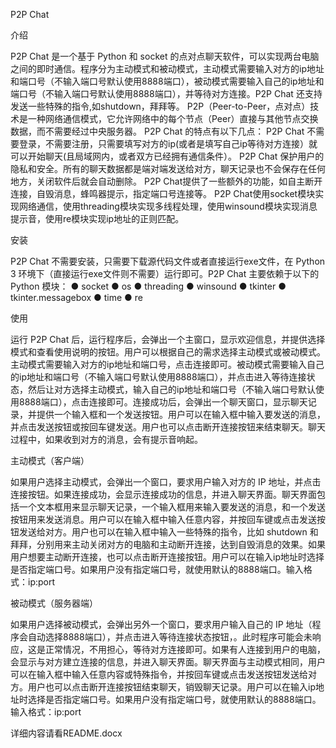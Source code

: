 P2P Chat

介绍

  P2P Chat 是一个基于 Python 和 socket 的点对点聊天软件，可以实现两台电脑之间的即时通信。程序分为主动模式和被动模式，主动模式需要输入对方的ip地址和端口号（不输入端口号默认使用8888端口），被动模式需要输入自己的ip地址和端口号（不输入端口号默认使用8888端口），并等待对方连接。P2P Chat 还支持发送一些特殊的指令,如shutdown，拜拜等。
P2P（Peer-to-Peer，点对点）技术是一种网络通信模式，它允许网络中的每个节点（Peer）直接与其他节点交换数据，而不需要经过中央服务器。
P2P Chat 的特点有以下几点：
P2P Chat 不需要登录，不需要注册，只需要填写对方的ip(或者是填写自己ip等待对方连接）就可以开始聊天(且局域网内，或者双方已经拥有通信条件）。
P2P Chat 保护用户的隐私和安全。所有的聊天数据都是端对端发送给对方，聊天记录也不会保存在任何地方，关闭软件后就会自动删除。
P2P Chat提供了一些额外的功能，如自主断开连接，自毁消息，蜂鸣器提示，指定端口号连接等。
P2P Chat使用socket模块实现网络通信，使用threading模块实现多线程处理，使用winsound模块实现消息提示音，使用re模块实现ip地址的正则匹配。

安装

  P2P Chat 不需要安装，只需要下载源代码文件或者直接运行exe文件，在 Python 3 环境下（直接运行exe文件则不需要）运行即可。P2P Chat 主要依赖于以下的 Python 模块：
●	socket
●	os
●	threading
●	winsound
●	tkinter
●	tkinter.messagebox
●	time
●	re

使用

  运行 P2P Chat 后，运行程序后，会弹出一个主窗口，显示欢迎信息，并提供选择模式和查看使用说明的按钮。用户可以根据自己的需求选择主动模式或被动模式。主动模式需要输入对方的ip地址和端口号，点击连接即可。被动模式需要输入自己的ip地址和端口号（不输入端口号默认使用8888端口），并点击进入等待连接状态，然后让对方选择主动模式，输入自己的ip地址和端口号（不输入端口号默认使用8888端口），点击连接即可。连接成功后，会弹出一个聊天窗口，显示聊天记录，并提供一个输入框和一个发送按钮。用户可以在输入框中输入要发送的消息，并点击发送按钮或按回车键发送。用户也可以点击断开连接按钮来结束聊天。聊天过程中，如果收到对方的消息，会有提示音响起。
  
  主动模式（客户端）
 
如果用户选择主动模式，会弹出一个窗口，要求用户输入对方的 IP 地址，并点击连接按钮。如果连接成功，会显示连接成功的信息，并进入聊天界面。聊天界面包括一个文本框用来显示聊天记录，一个输入框用来输入要发送的消息，和一个发送按钮用来发送消息。用户可以在输入框中输入任意内容，并按回车键或点击发送按钮发送给对方。用户也可以在输入框中输入一些特殊的指令，比如 shutdown 和 拜拜，分别用来主动关闭对方的电脑和主动断开连接，达到自毁消息的效果。如果用户想要主动断开连接，也可以点击断开连接按钮。用户可以在输入ip地址时选择是否指定端口号。如果用户没有指定端口号，就使用默认的8888端口。输入格式：ip:port

被动模式（服务器端）

 
如果用户选择被动模式，会弹出另外一个窗口，要求用户输入自己的 IP 地址（程序会自动选择8888端口），并点击进入等待连接状态按钮，。此时程序可能会未响应，这是正常情况，不用担心，等待对方连接即可。如果有人连接到用户的电脑，会显示与对方建立连接的信息，并进入聊天界面。聊天界面与主动模式相同，用户可以在输入框中输入任意内容或特殊指令，并按回车键或点击发送按钮发送给对方。用户也可以点击断开连接按钮结束聊天，销毁聊天记录。用户可以在输入ip地址时选择是否指定端口号。如果用户没有指定端口号，就使用默认的8888端口。输入格式：ip:port


详细内容请看README.docx


